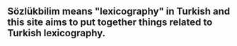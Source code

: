 ## Sözlükbilim means "lexicography" in Turkish and this site aims to put together things related to Turkish lexicography.
